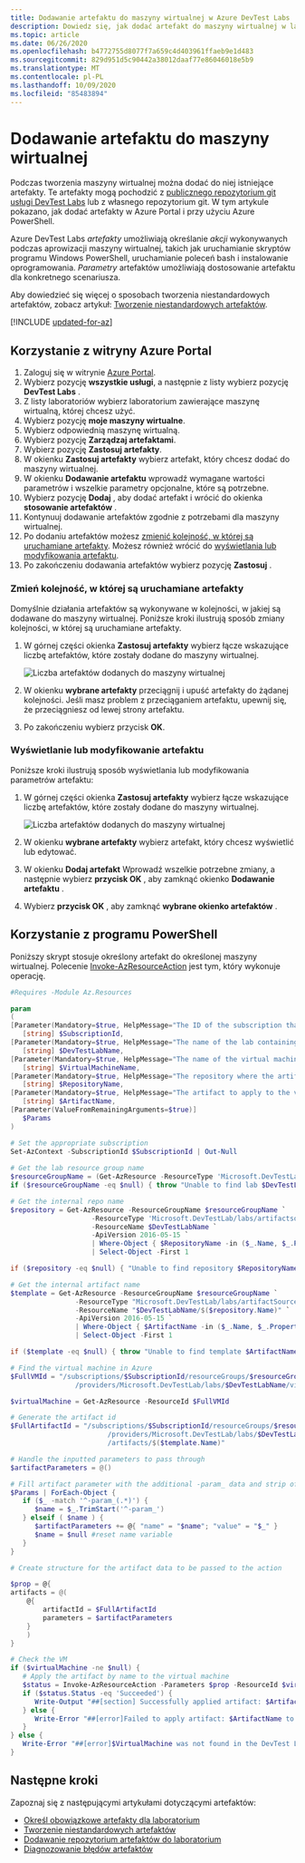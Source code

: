 ```yaml
---
title: Dodawanie artefaktu do maszyny wirtualnej w Azure DevTest Labs | Microsoft Docs
description: Dowiedz się, jak dodać artefakt do maszyny wirtualnej w laboratorium w Azure DevTest Labs
ms.topic: article
ms.date: 06/26/2020
ms.openlocfilehash: b4772755d8077f7a659c4d403961ffaeb9e1d483
ms.sourcegitcommit: 829d951d5c90442a38012daaf77e86046018e5b9
ms.translationtype: MT
ms.contentlocale: pl-PL
ms.lasthandoff: 10/09/2020
ms.locfileid: "85483894"
---
```

# <a name="add-an-artifact-to-a-vm"></a>Dodawanie artefaktu do maszyny wirtualnej
Podczas tworzenia maszyny wirtualnej można dodać do niej istniejące artefakty. Te artefakty mogą pochodzić z [publicznego repozytorium git usługi DevTest Labs](https://github.com/Azure/azure-devtestlab/tree/master/Artifacts) lub z własnego repozytorium git. W tym artykule pokazano, jak dodać artefakty w Azure Portal i przy użyciu Azure PowerShell. 

Azure DevTest Labs *artefakty* umożliwiają określanie *akcji* wykonywanych podczas aprowizacji maszyny wirtualnej, takich jak uruchamianie skryptów programu Windows PowerShell, uruchamianie poleceń bash i instalowanie oprogramowania. *Parametry* artefaktów umożliwiają dostosowanie artefaktu dla konkretnego scenariusza.

Aby dowiedzieć się więcej o sposobach tworzenia niestandardowych artefaktów, zobacz artykuł: [Tworzenie niestandardowych artefaktów](devtest-lab-artifact-author.md).

[!INCLUDE [updated-for-az](../../includes/updated-for-az.md)]

## <a name="use-azure-portal"></a>Korzystanie z witryny Azure Portal 
1. Zaloguj się w witrynie [Azure Portal](https://go.microsoft.com/fwlink/p/?LinkID=525040).
1. Wybierz pozycję **wszystkie usługi**, a następnie z listy wybierz pozycję **DevTest Labs** .
1. Z listy laboratoriów wybierz laboratorium zawierające maszynę wirtualną, której chcesz użyć.  
1. Wybierz pozycję **moje maszyny wirtualne**.
1. Wybierz odpowiednią maszynę wirtualną.
1. Wybierz pozycję **Zarządzaj artefaktami**. 
1. Wybierz pozycję **Zastosuj artefakty**.
1. W okienku **Zastosuj artefakty** wybierz artefakt, który chcesz dodać do maszyny wirtualnej.
1. W okienku **Dodawanie artefaktu** wprowadź wymagane wartości parametrów i wszelkie parametry opcjonalne, które są potrzebne.  
1. Wybierz pozycję **Dodaj** , aby dodać artefakt i wrócić do okienka **stosowanie artefaktów** .
1. Kontynuuj dodawanie artefaktów zgodnie z potrzebami dla maszyny wirtualnej.
1. Po dodaniu artefaktów możesz [zmienić kolejność, w której są uruchamiane artefakty](#change-the-order-in-which-artifacts-are-run). Możesz również wrócić do [wyświetlania lub modyfikowania artefaktu](#view-or-modify-an-artifact).
1. Po zakończeniu dodawania artefaktów wybierz pozycję **Zastosuj** .

### <a name="change-the-order-in-which-artifacts-are-run"></a>Zmień kolejność, w której są uruchamiane artefakty
Domyślnie działania artefaktów są wykonywane w kolejności, w jakiej są dodawane do maszyny wirtualnej. Poniższe kroki ilustrują sposób zmiany kolejności, w której są uruchamiane artefakty.

1. W górnej części okienka **Zastosuj artefakty** wybierz łącze wskazujące liczbę artefaktów, które zostały dodane do maszyny wirtualnej.
   
    ![Liczba artefaktów dodanych do maszyny wirtualnej](./media/devtest-lab-add-vm-with-artifacts/devtestlab-add-artifacts-blade-selected-artifacts.png)
1. W okienku **wybrane artefakty** przeciągnij i upuść artefakty do żądanej kolejności. Jeśli masz problem z przeciąganiem artefaktu, upewnij się, że przeciągniesz od lewej strony artefaktu. 
1. Po zakończeniu wybierz przycisk **OK**.  

### <a name="view-or-modify-an-artifact"></a>Wyświetlanie lub modyfikowanie artefaktu
Poniższe kroki ilustrują sposób wyświetlania lub modyfikowania parametrów artefaktu:

1. W górnej części okienka **Zastosuj artefakty** wybierz łącze wskazujące liczbę artefaktów, które zostały dodane do maszyny wirtualnej.
   
    ![Liczba artefaktów dodanych do maszyny wirtualnej](./media/devtest-lab-add-vm-with-artifacts/devtestlab-add-artifacts-blade-selected-artifacts.png)
1. W okienku **wybrane artefakty** wybierz artefakt, który chcesz wyświetlić lub edytować.  
1. W okienku **Dodaj artefakt** Wprowadź wszelkie potrzebne zmiany, a następnie wybierz **przycisk OK** , aby zamknąć okienko **Dodawanie artefaktu** .
1. Wybierz **przycisk OK** , aby zamknąć **wybrane okienko artefaktów** .

## <a name="use-powershell"></a>Korzystanie z programu PowerShell
Poniższy skrypt stosuje określony artefakt do określonej maszyny wirtualnej. Polecenie [Invoke-AzResourceAction](/powershell/module/az.resources/invoke-azresourceaction) jest tym, który wykonuje operację.  

```powershell
#Requires -Module Az.Resources

param
(
[Parameter(Mandatory=$true, HelpMessage="The ID of the subscription that contains the lab")]
   [string] $SubscriptionId,
[Parameter(Mandatory=$true, HelpMessage="The name of the lab containing the virtual machine")]
   [string] $DevTestLabName,
[Parameter(Mandatory=$true, HelpMessage="The name of the virtual machine")]
   [string] $VirtualMachineName,
[Parameter(Mandatory=$true, HelpMessage="The repository where the artifact is stored")]
   [string] $RepositoryName,
[Parameter(Mandatory=$true, HelpMessage="The artifact to apply to the virtual machine")]
   [string] $ArtifactName,
[Parameter(ValueFromRemainingArguments=$true)]
   $Params
)

# Set the appropriate subscription
Set-AzContext -SubscriptionId $SubscriptionId | Out-Null
 
# Get the lab resource group name
$resourceGroupName = (Get-AzResource -ResourceType 'Microsoft.DevTestLab/labs' | Where-Object { $_.Name -eq $DevTestLabName}).ResourceGroupName
if ($resourceGroupName -eq $null) { throw "Unable to find lab $DevTestLabName in subscription $SubscriptionId." }

# Get the internal repo name
$repository = Get-AzResource -ResourceGroupName $resourceGroupName `
                    -ResourceType 'Microsoft.DevTestLab/labs/artifactsources' `
                    -ResourceName $DevTestLabName `
                    -ApiVersion 2016-05-15 `
                    | Where-Object { $RepositoryName -in ($_.Name, $_.Properties.displayName) } `
                    | Select-Object -First 1

if ($repository -eq $null) { "Unable to find repository $RepositoryName in lab $DevTestLabName." }

# Get the internal artifact name
$template = Get-AzResource -ResourceGroupName $resourceGroupName `
                -ResourceType "Microsoft.DevTestLab/labs/artifactSources/artifacts" `
                -ResourceName "$DevTestLabName/$($repository.Name)" `
                -ApiVersion 2016-05-15 `
                | Where-Object { $ArtifactName -in ($_.Name, $_.Properties.title) } `
                | Select-Object -First 1

if ($template -eq $null) { throw "Unable to find template $ArtifactName in lab $DevTestLabName." }

# Find the virtual machine in Azure
$FullVMId = "/subscriptions/$SubscriptionId/resourceGroups/$resourceGroupName`
                /providers/Microsoft.DevTestLab/labs/$DevTestLabName/virtualmachines/$virtualMachineName"

$virtualMachine = Get-AzResource -ResourceId $FullVMId

# Generate the artifact id
$FullArtifactId = "/subscriptions/$SubscriptionId/resourceGroups/$resourceGroupName`
                        /providers/Microsoft.DevTestLab/labs/$DevTestLabName/artifactSources/$($repository.Name)`
                        /artifacts/$($template.Name)"

# Handle the inputted parameters to pass through
$artifactParameters = @()

# Fill artifact parameter with the additional -param_ data and strip off the -param_
$Params | ForEach-Object {
   if ($_ -match '^-param_(.*)') {
      $name = $_.TrimStart('^-param_')
   } elseif ( $name ) {
      $artifactParameters += @{ "name" = "$name"; "value" = "$_" }
      $name = $null #reset name variable
   }
}

# Create structure for the artifact data to be passed to the action

$prop = @{
artifacts = @(
    @{
        artifactId = $FullArtifactId
        parameters = $artifactParameters
    }
    )
}

# Check the VM
if ($virtualMachine -ne $null) {
   # Apply the artifact by name to the virtual machine
   $status = Invoke-AzResourceAction -Parameters $prop -ResourceId $virtualMachine.ResourceId -Action "applyArtifacts" -ApiVersion 2016-05-15 -Force
   if ($status.Status -eq 'Succeeded') {
      Write-Output "##[section] Successfully applied artifact: $ArtifactName to $VirtualMachineName"
   } else {
      Write-Error "##[error]Failed to apply artifact: $ArtifactName to $VirtualMachineName"
   }
} else {
   Write-Error "##[error]$VirtualMachine was not found in the DevTest Lab, unable to apply the artifact"
}

```

## <a name="next-steps"></a>Następne kroki
Zapoznaj się z następującymi artykułami dotyczącymi artefaktów:

- [Określ obowiązkowe artefakty dla laboratorium](devtest-lab-mandatory-artifacts.md)
- [Tworzenie niestandardowych artefaktów](devtest-lab-artifact-author.md)
- [Dodawanie repozytorium artefaktów do laboratorium](devtest-lab-artifact-author.md)
- [Diagnozowanie błędów artefaktów](devtest-lab-troubleshoot-artifact-failure.md)

